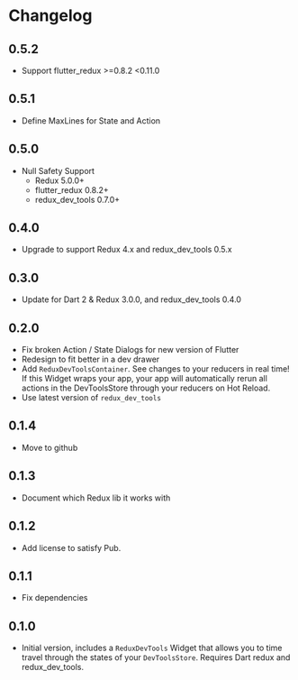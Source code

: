 # Changelog

## 0.5.2

  * Support flutter_redux >=0.8.2 <0.11.0

## 0.5.1

  * Define MaxLines for State and Action

## 0.5.0
  
  * Null Safety Support
    * Redux 5.0.0+
    * flutter_redux 0.8.2+
    * redux_dev_tools 0.7.0+

## 0.4.0

  * Upgrade to support Redux 4.x and redux_dev_tools 0.5.x

## 0.3.0

  * Update for Dart 2 & Redux 3.0.0, and redux_dev_tools 0.4.0 

## 0.2.0

  * Fix broken Action / State Dialogs for new version of Flutter
  * Redesign to fit better in a dev drawer
  * Add `ReduxDevToolsContainer`. See changes to your reducers in real time! If this Widget wraps your app, your app will automatically rerun all actions in the DevToolsStore through your reducers on Hot Reload.
  * Use latest version of `redux_dev_tools`

## 0.1.4

  * Move to github 

## 0.1.3

  * Document which Redux lib it works with

## 0.1.2

  * Add license to satisfy Pub.

## 0.1.1

  * Fix dependencies


## 0.1.0

  * Initial version, includes a `ReduxDevTools` Widget that allows you to time travel through the states of your `DevToolsStore`. Requires Dart redux and redux_dev_tools.
